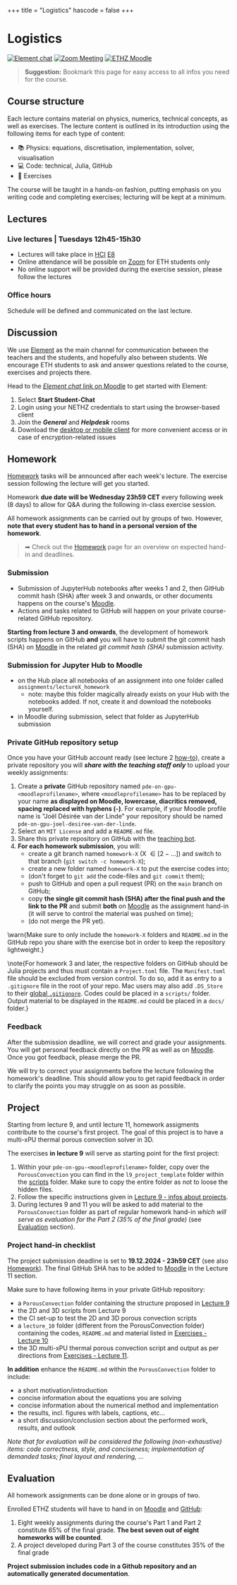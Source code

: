 +++
title = "Logistics"
hascode = false
+++

# Logistics

[![Element chat](/assets/element_chat.svg#badge)](https://chat.ethz.ch)
[![Zoom Meeting](/assets/zoom_logo.svg#badge)]({{zoom_url}})
[![ETHZ Moodle](/assets/moodle.png#badge)]({{moodle_url}})

> **Suggestion:** Bookmark this page for easy access to all infos you need for the course.

## Course structure

Each lecture contains material on physics, numerics, technical concepts, as well as exercises. The lecture content is outlined in its introduction using the following items for each type of content:

- :books: Physics: equations, discretisation, implementation, solver, visualisation
- :computer: Code: technical, Julia, GitHub
- :construction: Exercises

The course will be taught in a hands-on fashion, putting emphasis on you writing code and completing exercises; lecturing will be kept at a minimum.

## Lectures

### Live lectures | Tuesdays 12h45-15h30

- Lectures will take place in [HCI](http://www.mapsearch.ethz.ch/map/mapSearchPre.do?gebaeudeMap=HCI&geschossMap=E&raumMap=8&farbcode=c010&lang=en) [E8](http://www.rauminfo.ethz.ch/Rauminfo/grundrissplan.gif?gebaeude=HCI&geschoss=E&raumNr=8&lang=en)
- Online attendance will be possible on [Zoom]({{zoom_url}}) for ETH students only
- No online support will be provided during the exercise session, please follow the lectures

### Office hours

Schedule will be defined and communicated on the last lecture.

## Discussion

We use [Element](https://chat.ethz.ch/) as the main channel for communication between the teachers and the students, and hopefully also between students. We encourage ETH students to ask and answer questions related to the course, exercises and projects there.

Head to the [_Element chat_ link on Moodle]({{moodle_url}}) to get started with Element:

1. Select **Start Student-Chat**
2. Login using your NETHZ credentials to start using the browser-based client
3. Join the **_General_** and **_Helpdesk_** rooms
4. Download the [desktop or mobile client](https://element.io/) for more convenient access or in case of encryption-related issues

## Homework

[Homework](/homework) tasks will be announced after each week's lecture. The exercise session following the lecture will get you started.

Homework **due date will be Wednesday 23h59 CET** every following week (8 days) to allow for Q&A during the following in-class exercise session.

All homework assignments can be carried out by groups of two. However, **note that every student has to hand in a personal version of the homework**.

> ➡ Check out the [Homework](/homework) page for an overview on expected hand-in and deadlines.

### Submission

- Submission of JupyterHub notebooks after weeks 1 and 2, then GitHub commit hash (SHA) after week 3 and onwards, or other documents happens on the course's [Moodle]({{moodle_url}}).
- Actions and tasks related to GitHub will happen on your private course-related GitHub repository.

**Starting from lecture 3 and onwards**, the development of homework scripts happens on GitHub **and** you will have to submit the git commit hash (SHA) on [Moodle]({{moodle_url}}) in the related _git commit hash (SHA)_ submission activity.

### Submission for Jupyter Hub to Moodle

- on the Hub place all notebooks of an assignment into one folder called `assignments/lectureX_homework`
  - note: maybe this folder magically already exists on your Hub with the notebooks added. If not, create it and download the notebooks yourself.
- in Moodle during submission, select that folder as JupyterHub submission

### Private GitHub repository setup

Once you have your GitHub account ready (see lecture 2 [how-to](/lecture2/#a_brief_git_demo_session)), create a private repository you will _**share with the teaching staff only**_ to upload your weekly assignments:

1. Create a **private** GitHub repository named `pde-on-gpu-<moodleprofilename>`, where `<moodleprofilename>` has to be replaced by your name **as displayed on Moodle, lowercase, diacritics removed, spacing replaced with hyphens (-)**. For example, if your Moodle profile name is "Joël Désirée van der Linde" your repository should be named `pde-on-gpu-joel-desiree-van-der-linde`.
2. Select an `MIT License` and add a `README.md` file.
3. Share this private repository on GitHub with the [teaching bot](https://github.com/teaching-bot).
4. **For each homework submission**, you will:
    - create a git branch named `homework-X` (X $\in [2-...]$) and switch to that branch (`git switch -c homework-X`);
    - create a new folder named `homework-X` to put the exercise codes into;
    - (don't forget to `git add` the code-files and `git commit` them);
    - push to GitHub and open a pull request (PR) on the `main` branch on GitHub;
    - copy **the single git commit hash (SHA) after the final push and the link to the PR** and submit **both** on [Moodle]({{moodle_url}}) as the assignment hand-in (it will serve to control the material was pushed on time);
    - (do not merge the PR yet).

\warn{Make sure to only include the `homework-X` folders and `README.md` in the GitHub repo you share with the exercise bot in order to keep the repository lightweight.}

\note{For homework 3 and later, the respective folders on GitHub should be Julia projects and thus must contain a `Project.toml` file. The `Manifest.toml` file should be excluded from version control. To do so, add it as entry to a `.gitignore` file in the root of your repo. Mac users may also add `.DS_Store` to their [global `.gitignore`](https://docs.github.com/en/get-started/getting-started-with-git/ignoring-files#configuring-ignored-files-for-all-repositories-on-your-computer). Codes could be placed in a `scripts/` folder. Output material to be displayed in the `README.md` could be placed in a `docs/` folder.}

### Feedback

After the submission deadline, we will correct and grade your assignments. You will get personal feedback directly on the PR as well as on [Moodle]({{moodle_url}}).  Once you got feedback, please merge the PR.

We will try to correct your assignments before the lecture following the homework's deadline. This should allow you to get rapid feedback in order to clarify the points you may struggle on as soon as possible.

## Project

Starting from lecture 9, and until lecture 11, homework assigments contribute to the course's first project. The goal of this project is to have a multi-xPU thermal porous convection solver in 3D.

The exercises **in lecture 9** will serve as starting point for the first project:

1. Within your `pde-on-gpu-<moodleprofilename>` folder, copy over the `PorousConvection` you can find in the `l9_project_template` folder within the [scripts](https://github.com/eth-vaw-glaciology/course-101-0250-00/tree/main/scripts) folder. Make sure to copy the entire folder as not to loose the hidden files.
2. Follow the specific instructions given in [Lecture 9 - infos about projects](/lecture9/#infos_about_projects).
3. During lectures 9 and 11 you will be asked to add material to the `PorousConvection` folder as part of regular homework hand-in _which will serve as evaluation for the Part 2 (35% of the final grade)_ (see [Evaluation](#evaluation) section).

### Project hand-in checklist

The project submission deadline is set to **19.12.2024 - 23h59 CET** (see also [Homework](/homework)). The final GitHub SHA has to be added to [Moodle]({{moodle_url}}) in the Lecture 11 section.

Make sure to have following items in your private GitHub repository:

- a `PorousConvection` folder containing the structure proposed in [Lecture 9](/lecture9/#preparing_the_project_folder_in_your_github_repo)
- the 2D and 3D scripts from Lecture 9
- the CI set-up to test the 2D and 3D porous convection scripts
- a `lecture_10` folder (different from the PorousConvection folder) containing the codes, `README.md` and material listed in [Exercises - Lecture 10](/lecture10/#exercises_-_lecture_10)
- the 3D multi-xPU thermal porous convection script and output as per directions from [Exercises - Lecture 11](/lecture11/#exercises_-_lecture_11).

**In addition** enhance the `README.md` within the `PorousConvection` folder to include:

- a short motivation/introduction
- concise information about the equations you are solving
- concise information about the numerical method and implementation
- the results, incl. figures with labels, captions, etc...
- a short discussion/conclusion section about the performed work, results, and outlook

_Note that for evaluation will be considered the following (non-exhaustive) items: code correctness, style, and conciseness; implementation of demanded tasks; final layout and rendering, ..._

## Evaluation

All homework assignments can be done alone or in groups of two.

Enrolled ETHZ students will have to hand in on [Moodle]({{moodle_url}}) and [GitHub](https://github.com):

1. Eight weekly assignments during the course's Part 1 and Part 2 constitute 65% of the final grade. **The best seven out of eight homeworks will be counted**.
2. A project developed during Part 3 of the course constitutes 35% of the final grade

**Project submission includes code in a Github repository and an automatically generated documentation**.
